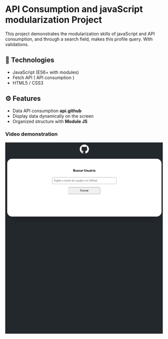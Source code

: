 # API Consumption and javaScript modularization Project

This project demonstrates the modularization skills of javaScript and API consumption, and through a search field, makes this profile query. With validations.


## 🚀 Technologies
- JavaScript (ES6+ with modules)
- Fetch API ( API consumption )
- HTML5 / CSS3

## ⚙️ Features
- Data API consumption **api.github**
- Display data dynamically on the screen
- Organized structure with **Module JS**

### Video demonstration
![Project demonstration](./src/assets/api-consumption.gif)